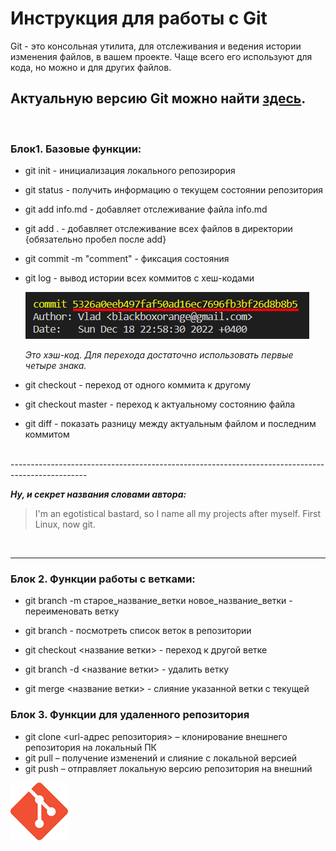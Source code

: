 # Инструкция для работы с Git

Git - это консольная утилита, для отслеживания и ведения истории изменения файлов, в вашем проекте. Чаще всего его используют для кода, но можно и для других файлов.

##  Актуальную версию Git можно найти [здесь](https://git-scm.com/book/en/v2/Getting-Started-Installing-Git). 

<br>

### Блок1. Базовые функции:

* git init - инициализация локального репозирория

* git status - получить информацию о текущем состоянии репозитория

* git add info.md - добавляет отслеживание файла info.md

* git add . - добавляет отслеживание всех файлов в директории {обязательно пробел после add}

* git commit -m "comment" - фиксация состояния

* git log - вывод истории всех коммитов с хеш-кодами

   ![Pic.1 Hashcode](hаsh.png)

   *Это хэш-код. Для перехода достаточно использовать первые четыре знака.*

* git checkout - переход от одного коммита к другому

* git checkout master - переход к актуальному состоянию файла

* git diff - показать разницу между актуальным файлом и последним коммитом

<br>
-------------------------------------------------------------------------------------------------
<br>

 ***Ну, и секрет названия словами автора:***

>	I'm an egotistical bastard, so I name all my projects after myself. First Linux, now git.
<br>

-------------------------------------------------------------------------------------------------
### Блок 2. Функции работы с ветками:

+ git branch -m старое_название_ветки новое_название_ветки - переименовать ветку

+ git branch - посмотреть список веток в репозитории

+ git checkout <название ветки> - переход к другой ветке

+ git branch -d <название ветки> - удалить ветку

+ git merge <название ветки> - слияние указанной ветки с текущей

### Блок 3. Функции для удаленного репозитория

+ git clone <url-адрес репозитория> – клонирование внешнего репозитория на  локальный ПК
+	git pull – получение изменений и слияние с локальной версией
+	git push – отправляет локальную версию репозитория на внешний


![Pic.2 Git logo](git_logo.png)

